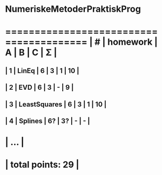 # NumeriskeMetoderPraktiskProg
========================================
| #  | homework      | A | B | C | Σ   |
========================================
| 1  | LinEq         | 6 | 3 | 1 | 10  |
---------------------------------------
| 2  | EVD           | 6 | 3 | - |  9  |
---------------------------------------
| 3  | LeastSquares  | 6 | 3 | 1 | 10  |
---------------------------------------
| 4  | Splines       | 6? | 3? | - | - |
---------------------------------------
|              ...                     |
 ======================================
|                    total points: 29  |
 ======================================
